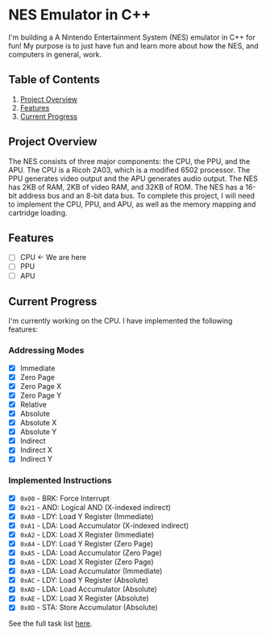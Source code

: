# NES Emulator in C++

I'm building a A Nintendo Entertainment System (NES) emulator in C++ for fun!
My purpose is to just have fun and learn more about how the NES, and computers in general, work.

## Table of Contents

1. [Project Overview](#Project-Overview)
2. [Features](#Features)
3. [Current Progress](#Current-Progress)

## Project Overview

The NES consists of three major components: the CPU, the PPU, and the APU. The CPU is a Ricoh 2A03, which is a modified 6502 processor. The PPU generates video output and the APU generates audio output. The NES has 2KB of RAM, 2KB of video RAM, and 32KB of ROM. The NES has a 16-bit address bus and an 8-bit data bus. To complete this project, I will need to implement the CPU, PPU, and APU, as well as the memory mapping and cartridge loading.

## Features

- [ ] CPU <- We are here
- [ ] PPU
- [ ] APU

## Current Progress

I'm currently working on the CPU. I have implemented the following features:

### Addressing Modes

- [x] Immediate
- [x] Zero Page
- [x] Zero Page X
- [x] Zero Page Y
- [x] Relative
- [x] Absolute
- [x] Absolute X
- [x] Absolute Y
- [x] Indirect
- [x] Indirect X
- [x] Indirect Y

### Implemented Instructions

- [x] `0x00` - BRK: Force Interrupt
- [x] `0x21` - AND: Logical AND (X-indexed indirect)
- [x] `0xA0` - LDY: Load Y Register (Immediate)
- [x] `0xA1` - LDA: Load Accumulator (X-indexed indirect)
- [x] `0xA2` - LDX: Load X Register (Immediate)
- [x] `0xA4` - LDY: Load Y Register (Zero Page)
- [x] `0xA5` - LDA: Load Accumulator (Zero Page)
- [x] `0xA6` - LDX: Load X Register (Zero Page)
- [x] `0xA9` - LDA: Load Accumulator (Immediate)
- [x] `0xAC` - LDY: Load Y Register (Absolute)
- [x] `0xAD` - LDA: Load Accumulator (Absolute)
- [x] `0xAE` - LDX: Load X Register (Absolute)
- [x] `0x8D` - STA: Store Accumulator (Absolute)

See the full task list [here](tasks.md).
